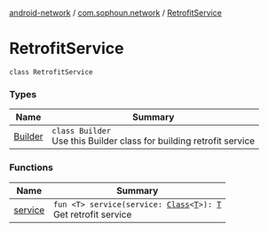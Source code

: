 [android-network](../../index.md) / [com.sophoun.network](../index.md) / [RetrofitService](./index.md)

# RetrofitService

`class RetrofitService`

### Types

| Name | Summary |
|---|---|
| [Builder](-builder/index.md) | `class Builder`<br>Use this Builder class for building retrofit service |

### Functions

| Name | Summary |
|---|---|
| [service](service.md) | `fun <T> service(service: `[`Class`](https://docs.oracle.com/javase/6/docs/api/java/lang/Class.html)`<`[`T`](service.md#T)`>): `[`T`](service.md#T)<br>Get retrofit service |
